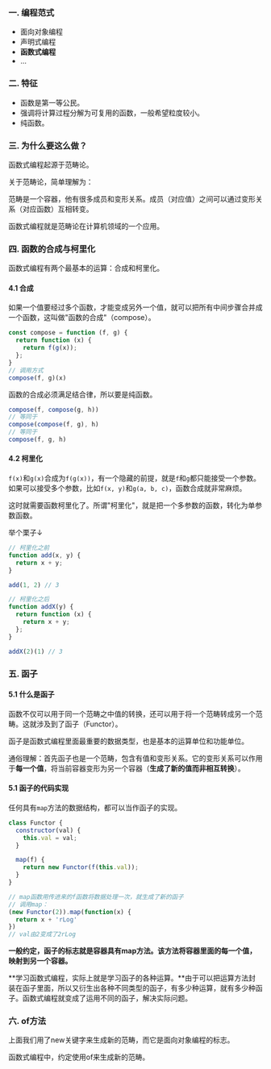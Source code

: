 ### 一. 编程范式

- 面向对象编程
- 声明式编程
- **函数式编程**
- ...



### 二. 特征

- 函数是第一等公民。
- 强调将计算过程分解为可复用的函数，一般希望粒度较小。
- 纯函数。



### 三. 为什么要这么做？

函数式编程起源于范畴论。

关于范畴论，简单理解为：

范畴是一个容器，他有很多成员和变形关系。成员（对应值）之间可以通过变形关系（对应函数）互相转变。

函数式编程就是范畴论在计算机领域的一个应用。



### 四. 函数的合成与柯里化

函数式编程有两个最基本的运算：合成和柯里化。 

#### 4.1 合成

如果一个值要经过多个函数，才能变成另外一个值，就可以把所有中间步骤合并成一个函数，这叫做"函数的合成"（compose）。 

```javascript
const compose = function (f, g) {
  return function (x) {
    return f(g(x));
  };
}
// 调用方式
compose(f, g)(x)
```

函数的合成必须满足结合律，所以要是纯函数。

```javascript
compose(f, compose(g, h))
// 等同于
compose(compose(f, g), h)
// 等同于
compose(f, g, h)
```

#### 4.2 柯里化

`f(x)`和`g(x)`合成为`f(g(x))`，有一个隐藏的前提，就是`f`和`g`都只能接受一个参数。如果可以接受多个参数，比如`f(x, y)`和`g(a, b, c)`，函数合成就非常麻烦。 



这时就需要函数柯里化了。所谓"柯里化"，就是把一个多参数的函数，转化为单参数函数。 

举个栗子↓

```javascript
// 柯里化之前
function add(x, y) {
  return x + y;
}

add(1, 2) // 3

// 柯里化之后
function addX(y) {
  return function (x) {
    return x + y;
  };
}

addX(2)(1) // 3
```



### 五. 函子

#### 5.1 什么是函子

函数不仅可以用于同一个范畴之中值的转换，还可以用于将一个范畴转成另一个范畴。这就涉及到了函子（Functor）。 

函子是函数式编程里面最重要的数据类型，也是基本的运算单位和功能单位。 

通俗理解：首先函子也是一个范畴，包含有值和变形关系。它的变形关系可以作用于**每一个值**，将当前容器变形为另一个容器（**生成了新的值而非相互转换**）。

#### 5.1 函子的代码实现

任何具有`map`方法的数据结构，都可以当作函子的实现。 

```javascript
class Functor {
  constructor(val) { 
    this.val = val; 
  }

  map(f) {
    return new Functor(f(this.val));
  }
}

// map函数用传进来的f函数将数据处理一次，就生成了新的函子
// 调用map：
(new Functor(2)).map(function(x) {
  return x + 'rLog'
})
// val由2变成了2rLog
```

**一般约定，函子的标志就是容器具有map方法。该方法将容器里面的每一个值，映射到另一个容器。** 



**学习函数式编程，实际上就是学习函子的各种运算。**由于可以把运算方法封装在函子里面，所以又衍生出各种不同类型的函子，有多少种运算，就有多少种函子。函数式编程就变成了运用不同的函子，解决实际问题。 

### 六. of方法

上面我们用了new关键字来生成新的范畴，而它是面向对象编程的标志。

函数式编程中，约定使用of来生成新的范畴。

